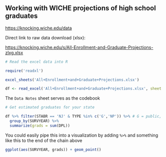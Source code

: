 ## Working with WICHE projections of high school graduates

https://knocking.wiche.edu/data

Direct link to raw data download (xlsx):

https://knocking.wiche.edu/s/All-Enrollment-and-Graduate-Projections-zlxg.xlsx

```r
# Read the excel data into R

require('readxl')

excel_sheets('All+Enrollment+and+Graduate+Projections.xlsx')

df <- read_excel('All+Enrollment+and+Graduate+Projections.xlsx', sheet = 'Projections')

```
The `Data Notes` sheet serves as the codebook

```r
# Get estimated graduates for your state

df %>% filter(STABR == 'NJ' & TYPE %in% c('G','NP')) %>% # G = public, NP = Private
  group_by(SURVYEAR) %>% 
  summarize(grads = sum(DPL))
```
You could easily pipe this into a visualization by adding `%>%` and something like this to the end of the chain above
```r
ggplot(aes(SURVYEAR, grads)) + geom_point()
```
